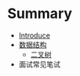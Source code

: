 # Summary

* [Introduce](README.md)
* [数据结构](shu-ju-jie-gou.md)
  * [二叉树](shu-ju-jie-gou/er-cha-shu.md)
* 面试常见笔试

